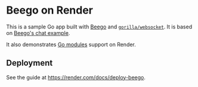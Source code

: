 # Beego on Render

This is a sample Go app built with [Beego](https://github.com/astaxie/beego) and [`gorilla/websocket`](https://github.com/gorilla/websocket). It is based on [Beego's chat example](https://beego.me/docs/examples/chat.md).

It also demonstrates [Go modules](https://github.com/golang/go/wiki/Modules) support on Render.

## Deployment

See the guide at https://render.com/docs/deploy-beego.
